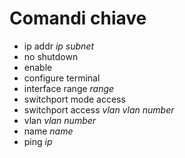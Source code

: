 # Comandi chiave 

- ip addr *ip* *subnet*
- no shutdown
- enable
- configure terminal
- interface range *range*
- switchport mode access
- switchport access *vlan* *vlan number*
- vlan *vlan number*
- name *name*
- ping *ip*